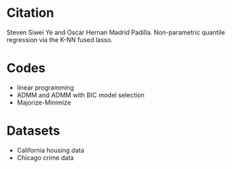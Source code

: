 # Citation
Steven Siwei Ye and Oscar Hernan Madrid Padilla. Non-parametric quantile regression via the K-NN fused lasso.

# Codes
*  linear programming 
*  ADMM and ADMM with BIC model selection
*  Majorize-Minimize

# Datasets 
*  California housing data
*  Chicago crime data
